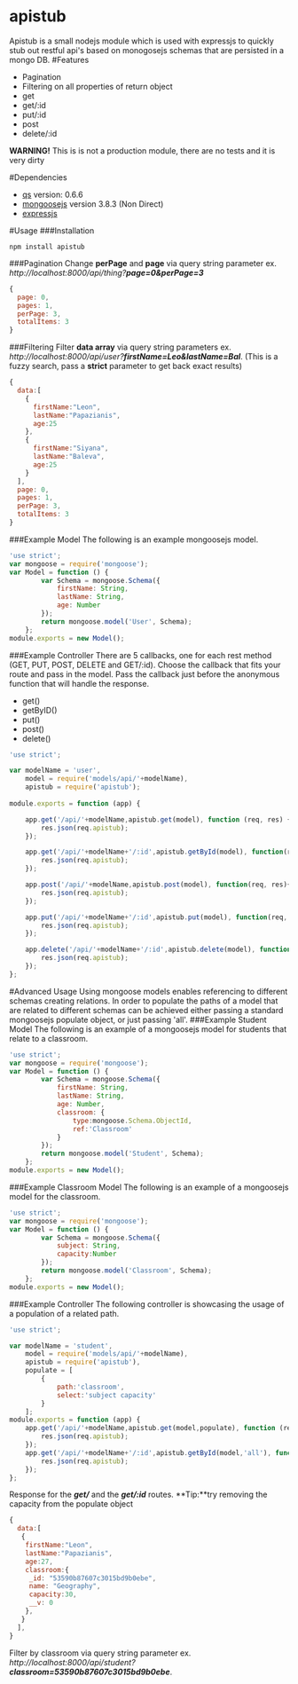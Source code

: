 apistub
=======
Apistub is a small nodejs module which is used with expressjs to quickly stub out restful api's based on monogosejs schemas that are persisted in a mongo DB.
#Features
* Pagination
* Filtering on all properties of return object
* get
* get/:id
* put/:id
* post
* delete/:id
 
**WARNING!** This is is not a production module, there are no tests and it is very dirty

#Dependencies
 * [qs](https://www.npmjs.org/package/qs "qs") version: 0.6.6
 * [mongoosejs](http://mongoosejs.com/) version 3.8.3 (Non Direct)
 * [expressjs](http://expressjs.com/)

#Usage
###Installation
 ```
 npm install apistub
 ```
###Pagination
Change **perPage** and **page** via  query string parameter ex. _http://localhost:8000/api/thing?**page=0&perPage=3**_
```javascript
{
  page: 0,
  pages: 1,
  perPage: 3,
  totalItems: 3
}
```
###Filtering
Filter **data array** via  query string parameters ex. _http://localhost:8000/api/user?**firstName=Leo&lastName=Bal**_. (This is a fuzzy search, pass a **strict** parameter to get back exact results)
```Javascript
{
  data:[
    {
      firstName:"Leon",
      lastName:"Papazianis",
      age:25
    },
    {
      firstName:"Siyana",
      lastName:"Baleva",
      age:25
    }
  ],
  page: 0,
  pages: 1,
  perPage: 3,
  totalItems: 3
}
```
###Example Model
The following is an example mongoosejs model.
```javascript
'use strict';
var mongoose = require('mongoose');
var Model = function () {
        var Schema = mongoose.Schema({
            firstName: String,
            lastName: String,
            age: Number
        });
        return mongoose.model('User', Schema);
    };
module.exports = new Model();
```
###Example Controller
There are 5 callbacks, one for each rest method (GET, PUT, POST, DELETE and GET/:id). Choose the callback that fits your route and pass in the model. Pass the callback just before the anonymous function that will handle the response.

* get()
* getByID()
* put()
* post()
* delete()

```javascript
'use strict';

var modelName = 'user',
    model = require('models/api/'+modelName),
    apistub = require('apistub');
    
module.exports = function (app) {

    app.get('/api/'+modelName,apistub.get(model), function (req, res) {
        res.json(req.apistub);
    });

    app.get('/api/'+modelName+'/:id',apistub.getById(model), function(req, res){
        res.json(req.apistub);
    });

    app.post('/api/'+modelName,apistub.post(model), function(req, res){
        res.json(req.apistub);
    });

    app.put('/api/'+modelName+'/:id',apistub.put(model), function(req, res){
        res.json(req.apistub);
    });

    app.delete('/api/'+modelName+'/:id',apistub.delete(model), function(req, res){
        res.json(req.apistub);
    });
};
```
#Advanced Usage
Using mongoose models enables referencing to different schemas creating relations. In order to populate the paths of a model that are related to different schemas can be achieved either passing a standard mongoosejs populate object, or just passing 'all'.
###Example Student Model
The following is an example of a mongoosejs model for students that relate to a classroom.
```javascript
'use strict';
var mongoose = require('mongoose');
var Model = function () {
        var Schema = mongoose.Schema({
            firstName: String,
            lastName: String,
            age: Number,
            classroom: {
                type:mongoose.Schema.ObjectId,
                ref:'Classroom'
            }
        });
        return mongoose.model('Student', Schema);
    };
module.exports = new Model();
```
###Example Classroom Model
The following is an example of a mongoosejs model for the classroom.
```javascript
'use strict';
var mongoose = require('mongoose');
var Model = function () {
        var Schema = mongoose.Schema({
            subject: String,
            capacity:Number
        });
        return mongoose.model('Classroom', Schema);
    };
module.exports = new Model();
```
###Example Controller 
The following controller is showcasing the usage of a population of a related path.

```javascript
'use strict';

var modelName = 'student',
    model = require('models/api/'+modelName),
    apistub = require('apistub'),
    populate = [
        {
            path:'classroom',
            select:'subject capacity'
        }
    ];
module.exports = function (app) {
    app.get('/api/'+modelName,apistub.get(model,populate), function (req, res) {
        res.json(req.apistub);
    });
    app.get('/api/'+modelName+'/:id',apistub.getById(model,'all'), function(req, res){
        res.json(req.apistub);
    });
};
```
Response for the **_get/_** and the **_get/:id_** routes. **Tip:**try removing the capacity from the populate object
```javascript
{
  data:[
   {
    firstName:"Leon",
    lastName:"Papazianis",
    age:27,
    classroom:{
     _id: "53590b87607c3015bd9b0ebe",
     name: "Geography",
     capacity:30,
     __v: 0
    },
   }
  ],
}
```
Filter by classroom via query string parameter ex. _http://localhost:8000/api/student?**classroom=53590b87607c3015bd9b0ebe**_.
